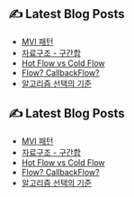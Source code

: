 <!--
<p align="center">
  <a href="https://github.com/freeskyES"><img alt="GitHub Status" src=https://github-readme-stats.vercel.app/api?username=freeskyES&hide=contribs&show_icons=true&include_all_commits=true&count_private=true"></a>
</p> 
-->

<!-- blog start -->
## ✍️ Latest Blog Posts

- [MVI 패턴](https://velog.io/@freesky/MVI-pattern)
- [자료구조 - 구간합](https://velog.io/@freesky/%EC%9E%90%EB%A3%8C%EA%B5%AC%EC%A1%B0-%EA%B5%AC%EA%B0%84%ED%95%A9)
- [Hot Flow vs Cold Flow](https://velog.io/@freesky/Hot-Flow-vs-Cold-Flow)
- [Flow? CallbackFlow?](https://velog.io/@freesky/Flow-CallbackFlow)
- [알고리즘 선택의 기준](https://velog.io/@freesky/%EC%95%8C%EA%B3%A0%EB%A6%AC%EC%A6%98-%EC%84%A0%ED%83%9D%EC%9D%98-%EA%B8%B0%EC%A4%80%EC%9D%80)
## ✍️ Latest Blog Posts

- [MVI 패턴](https://velog.io/@freesky/MVI-pattern)
- [자료구조 - 구간합](https://velog.io/@freesky/%EC%9E%90%EB%A3%8C%EA%B5%AC%EC%A1%B0-%EA%B5%AC%EA%B0%84%ED%95%A9)
- [Hot Flow vs Cold Flow](https://velog.io/@freesky/Hot-Flow-vs-Cold-Flow)
- [Flow? CallbackFlow?](https://velog.io/@freesky/Flow-CallbackFlow)
- [알고리즘 선택의 기준](https://velog.io/@freesky/%EC%95%8C%EA%B3%A0%EB%A6%AC%EC%A6%98-%EC%84%A0%ED%83%9D%EC%9D%98-%EA%B8%B0%EC%A4%80%EC%9D%80)
<!-- blog end -->
